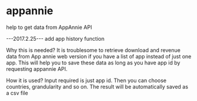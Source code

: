 # appannie
help to get data from AppAnnie API

---2017.2.25---
add app history function

Why this is needed?
It is troublesome to retrieve download and revenue data from App annie web version if you have a list of app instead of just one app. This will help you to save these data as long as you have app id by requesting appannie API.

How it is used?
Input required is just app id.
Then you can choose countries, grandularity and so on.
The result will be automatically saved as a csv file
